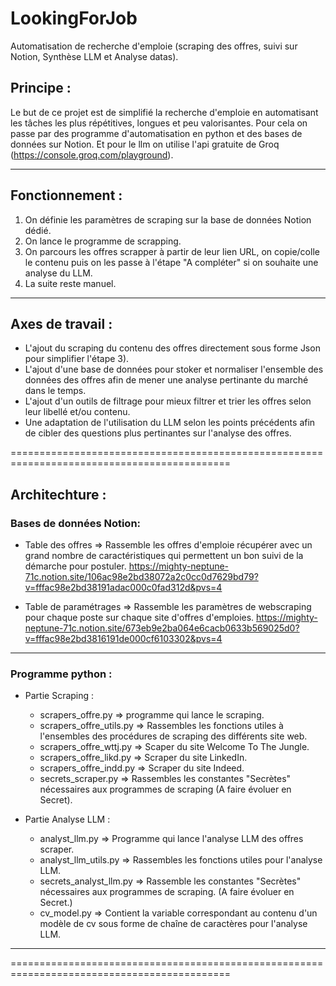# LookingForJob
Automatisation de recherche d'emploie (scraping des offres, suivi sur Notion, Synthèse LLM et Analyse datas).

## Principe :
Le but de ce projet est de simplifié la recherche d'emploie en automatisant les tâches les plus répétitives, longues et peu valorisantes.
Pour cela on passe par des programme d'automatisation en python et des bases de données sur Notion.
Et pour le llm on utilise l'api gratuite de Groq (https://console.groq.com/playground).
_____________

## Fonctionnement :
1) On définie les paramètres de scraping sur la base de données Notion dédié.
2) On lance le programme de scrapping.
3) On parcours les offres scrapper à partir de leur lien URL, on copie/colle le contenu puis on les passe à l'étape "A compléter" si on souhaite une analyse du LLM.
4) La suite reste manuel.
_____________

## Axes de travail : 
- L'ajout du scraping du contenu des offres directement sous forme Json pour simplifier l'étape 3).
- L'ajout d'une base de données pour stoker et normaliser l'ensemble des données des offres afin de mener une analyse pertinante du marché dans le temps.
- L'ajout d'un outils de filtrage pour mieux filtrer et trier les offres selon leur libellé et/ou contenu.
- Une adaptation de l'utilisation du LLM selon les points précédents afin de cibler des questions plus pertinantes sur l'analyse des offres.

============================================================================================

## Architechture : 

### Bases de données Notion:
- Table des offres => Rassemble les offres d'emploie récupérer avec un grand nombre de caractéristiques qui permettent un bon suivi de la démarche pour postuler.
  https://mighty-neptune-71c.notion.site/106ac98e2bd38072a2c0cc0d7629bd79?v=fffac98e2bd38191adac000c0fad312d&pvs=4
  
- Table de paramétrages => Rassemble les paramètres de webscraping pour chaque poste sur chaque site d'offres d'emploies.
  https://mighty-neptune-71c.notion.site/673eb9e2ba064e6cacb0633b569025d0?v=fffac98e2bd3816191de000cf6103302&pvs=4
__________________________

### Programme python :
- Partie Scraping :
  - scrapers_offre.py => programme qui lance le scraping.
  - scrapers_offre_utils.py => Rassembles les fonctions utiles à l'ensembles des procédures de scraping des différents site web.
  - scrapers_offre_wttj.py => Scaper du site Welcome To The Jungle.
  - scrapers_offre_likd.py => Scraper du site LinkedIn.
  - scrapers_offre_indd.py => Scraper du site Indeed.
  - secrets_scraper.py => Rassembles les constantes "Secrètes" nécessaires aux programmes de scraping (A faire évoluer en Secret).

- Partie Analyse LLM :
  - analyst_llm.py => Programme qui lance l'analyse LLM des offres scraper.
  - analyst_llm_utils.py => Rassembles les fonctions utiles pour l'analyse LLM.
  - secrets_analyst_llm.py => Rassemble les constantes "Secrètes" nécessaires aux programmes de scraping. (A faire évoluer en Secret.)
  - cv_model.py => Contient la variable correspondant au contenu d'un modèle de cv sous forme de chaîne de caractères pour l'analyse LLM.
__________________________

============================================================================================


